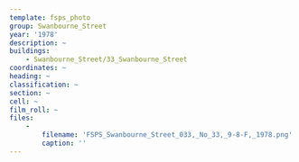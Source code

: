 ```yaml
---
template: fsps_photo
group: Swanbourne_Street
year: '1978'
description: ~
buildings:
    - Swanbourne_Street/33_Swanbourne_Street
coordinates: ~
heading: ~
classification: ~
section: ~
cell: ~
film_roll: ~
files:
    -
        filename: 'FSPS_Swanbourne_Street_033,_No_33,_9-8-F,_1978.png'
        caption: ''
---
```

